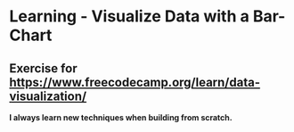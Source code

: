 # Learning - Visualize Data with a Bar-Chart
## Exercise for https://www.freecodecamp.org/learn/data-visualization/
**I always learn new techniques when building from scratch.**  
